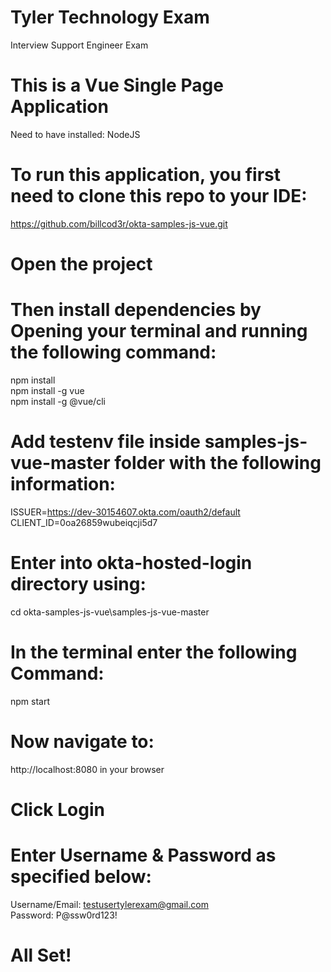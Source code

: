 # Tyler Technology Exam
Interview Support Engineer Exam 

# This is a Vue Single Page Application
Need to have installed: NodeJS


# To run this application, you first need to clone this repo to your IDE:
https://github.com/billcod3r/okta-samples-js-vue.git

# Open the project


# Then install dependencies by Opening your terminal and running the following command:
npm install \
npm install -g vue \
npm install -g @vue/cli

# Add testenv file inside samples-js-vue-master folder with the following information:
ISSUER=https://dev-30154607.okta.com/oauth2/default \
CLIENT_ID=0oa26859wubeiqcji5d7


# Enter into okta-hosted-login directory using:
cd okta-samples-js-vue\samples-js-vue-master

# In the terminal enter the following Command:
npm start

# Now navigate to:
http://localhost:8080 in your browser

# Click Login

# Enter Username & Password as specified below:
Username/Email: testusertylerexam@gmail.com \
Password: P@ssw0rd123!

# All Set!

